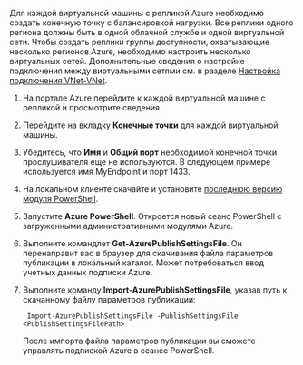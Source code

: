 Для каждой виртуальной машины с репликой Azure необходимо создать конечную точку с балансировкой нагрузки. Все реплики одного региона должны быть в одной облачной службе и одной виртуальной сети. Чтобы создать реплики группы доступности, охватывающие несколько регионов Azure, необходимо настроить несколько виртуальных сетей. Дополнительные сведения о настройке подключения между виртуальными сетями см. в разделе [Настройка подключения VNet-VNet](../articles/vpn-gateway/virtual-networks-configure-vnet-to-vnet-connection.md).

1. На портале Azure перейдите к каждой виртуальной машине с репликой и просмотрите сведения.

1. Перейдите на вкладку **Конечные точки** для каждой виртуальной машины.

1. Убедитесь, что **Имя** и **Общий порт** необходимой конечной точки прослушивателя еще не используются. В следующем примере используется имя MyEndpoint и порт 1433.

1. На локальном клиенте скачайте и установите [последнюю версию модуля PowerShell](https://azure.microsoft.com/downloads/).

1. Запустите **Azure PowerShell**. Откроется новый сеанс PowerShell с загруженными административными модулями Azure.

1. Выполните командлет **Get-AzurePublishSettingsFile**. Он перенаправит вас в браузер для скачивания файла параметров публикации в локальный каталог. Может потребоваться ввод учетных данных подписки Azure.

1. Выполните команду **Import-AzurePublishSettingsFile**, указав путь к скачанному файлу параметров публикации:

		Import-AzurePublishSettingsFile -PublishSettingsFile <PublishSettingsFilePath>

	После импорта файла параметров публикации вы сможете управлять подпиской Azure в сеансе PowerShell.


<!------HONumber=AcomDC_0128_2016-->